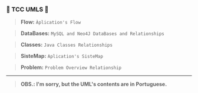 ### 🎉 TCC UMLS 🎉

> **Flow:** `Àplication's Flow`

> **DataBases:** `MySQL and Neo4J DataBases and Relationships`

> **Classes:** `Java Classes Relationships`

> **SisteMap:** `Aplication's SisteMap`

> **Problem:** `Problem Overview Relationship`

----

> **OBS.: I'm sorry, but the UML's contents are in Portuguese.**
